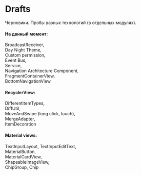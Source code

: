 # Drafts

Черновики. Пробы разных технологий (в отдельных модулях).

#### На данный момент:  
BroadcastReceiver,  
Day Night Theme,  
Custom permission,  
Event Bus,  
Service,  
Navigation Architecture Component,  
FragmentContainerView,  
BottomNavigationView

#### RecyclerView:  
DifferentItemTypes,  
DiffUtil,  
MoveAndSwipe (long click, touch),  
MergeAdapter,  
ItemDecoration  

#### Material views:  
TextInputLayout, TextInputEditText,  
MaterialButton,  
MaterialCardView,  
ShapeableImageView,  
ChipGroup, Chip

